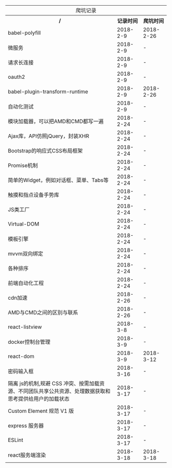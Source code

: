 <table>
    <tr>
        <td colspan="3" style="text-align: center;">爬坑记录</td>
    </tr>
    <tr>
        <th>/</th>
        <th>记录时间</th>
        <th>爬坑时间</th>
    </tr>
    <tr>
        <td>babel-polyfill</td>
        <td>2018-2-9</td>
        <td>2018-2-26</td>
    </tr>
    <tr>
        <td>微服务</td>
        <td>2018-2-9</td>
        <td>-</td>
    </tr>
    <tr>
        <td>请求长连接</td>
        <td>2018-2-9</td>
        <td>-</td>
    </tr>
    <tr>
        <td>oauth2</td>
        <td>2018-2-9</td>
        <td>-</td>
    </tr>
    <tr>
        <td>babel-plugin-transform-runtime</td>
        <td>2018-2-9</td>
        <td>2018-2-26</td>
    </tr>
    <tr>
        <td>自动化测试</td>
        <td>2018-2-9</td>
        <td>-</td>
    </tr>
    <tr>
        <td>模块加载器，可以把AMD和CMD都写一遍</td>
        <td>2018-2-24</td>
        <td>-</td>
    </tr>
    <tr>
        <td>Ajax库，API仿照jQuery，封装XHR</td>
        <td>2018-2-24</td>
        <td>-</td>
    </tr>
    <tr>
        <td>Bootstrap的响应式CSS布局框架</td>
        <td>2018-2-24</td>
        <td>-</td>
    </tr>
    <tr>
        <td>Promise机制</td>
        <td>2018-2-24</td>
        <td>-</td>
    </tr>
    <tr>
        <td>简单的Widget，例如对话框、菜单、Tabs等</td>
        <td>2018-2-24</td>
        <td>-</td>
    </tr>
    <tr>
        <td>触摸和指点设备手势库</td>
        <td>2018-2-24</td>
        <td>-</td>
    </tr>
    <tr>
        <td>JS类工厂</td>
        <td>2018-2-24</td>
        <td>-</td>
    </tr>
    <tr>
        <td>Virtual-DOM</td>
        <td>2018-2-24</td>
        <td>-</td>
    </tr>
    <tr>
        <td>模板引擎</td>
        <td>2018-2-24</td>
        <td>-</td>
    </tr>
    <tr>
        <td>mvvm双向绑定</td>
        <td>2018-2-24</td>
        <td>-</td>
    </tr>
    <tr>
        <td>各种排序</td>
        <td>2018-2-24</td>
        <td>-</td>
    </tr>
    <tr>
        <td>前端自动化工程</td>
        <td>2018-2-24</td>
        <td>-</td>
    </tr>
    <tr>
        <td>cdn加速</td>
        <td>2018-2-26</td>
        <td>-</td>
    </tr>
    <tr>
        <td>AMD与CMD之间的区别与联系</td>
        <td>2018-2-26</td>
        <td>-</td>
    </tr>
    <tr>
        <td>react-listview</td>
        <td>2018-3-8</td>
        <td>-</td>
    </tr>
    <tr>
        <td>docker控制台管理</td>
        <td>2018-3-9</td>
        <td>-</td>
    </tr>
    <tr>
        <td>react-dom</td>
        <td>2018-3-9</td>
        <td>2018-3-12</td>
    </tr>
    <tr>
        <td>密码输入框</td>
        <td>2018-3-16</td>
        <td>-</td>
    </tr>
    <tr>
        <td>隔离 js的机制,规避 CSS 冲突、按需加载资源、不同团队共享公共资源、处理数据获取和思考提供给用户的加载状态</td>
        <td>2018-3-17</td>
        <td>-</td>
    </tr>
    <tr>
        <td>Custom Element 规范 V1 版</td>
        <td>2018-3-17</td>
        <td>-</td>
    </tr>
    <tr>
        <td>express 服务器</td>
        <td>2018-3-17</td>
        <td>-</td>
    </tr>
    <tr>
        <td>ESLint</td>
        <td>2018-3-17</td>
        <td>-</td>
    </tr>
    <tr>
        <td>react服务端渲染</td>
        <td>2018-3-18</td>
        <td>2018-3-18</td>
    </tr>
</table>
</table>